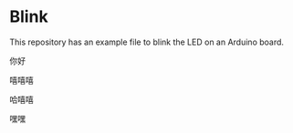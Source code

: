 # Blink

This repository has an example file to blink the LED on an Arduino board.

你好

嘻嘻嘻

哈嘻嘻

嘿嘿
